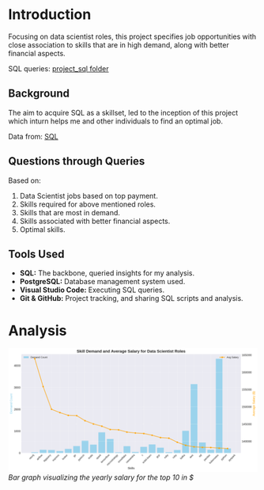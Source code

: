 # Introduction
Focusing on data scientist roles, this project specifies job opportunities with close association to skills that are in high demand, along with better financial aspects.

SQL queries: [project_sql folder](/project_sql/)

## Background
The aim to acquire SQL as a skillset, led to the inception of this project which inturn helps me and other individuals to find an optimal job.

Data from: [SQL](https://lukebarousse.com/sql)

## Questions through Queries 

Based on:

1. Data Scientist jobs based on top payment.
2. Skills required for above mentioned roles.
3. Skills that are most in demand.
4. Skills associated with better financial aspects.
5. Optimal skills.

## Tools Used
- **SQL:** The backbone, queried insights for my analysis.
- **PostgreSQL:** Database management system used.
- **Visual Studio Code:** Executing SQL queries.
- **Git & GitHub:** Project tracking, and sharing SQL scripts and analysis.

# Analysis
![Top paying roles](assets\Analysis.png)
*Bar graph visualizing the yearly salary for the top 10 in $*

